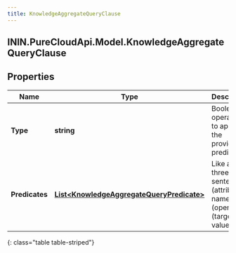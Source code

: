```yaml
---
title: KnowledgeAggregateQueryClause
---
```

## ININ.PureCloudApi.Model.KnowledgeAggregateQueryClause

## Properties

|Name | Type | Description | Notes|
|------------ | ------------- | ------------- | -------------|
| **Type** | **string** | Boolean operation to apply to the provided predicates | |
| **Predicates** | [**List&lt;KnowledgeAggregateQueryPredicate&gt;**](KnowledgeAggregateQueryPredicate.html) | Like a three-word sentence: (attribute-name) (operator) (target-value). | |
{: class="table table-striped"}


